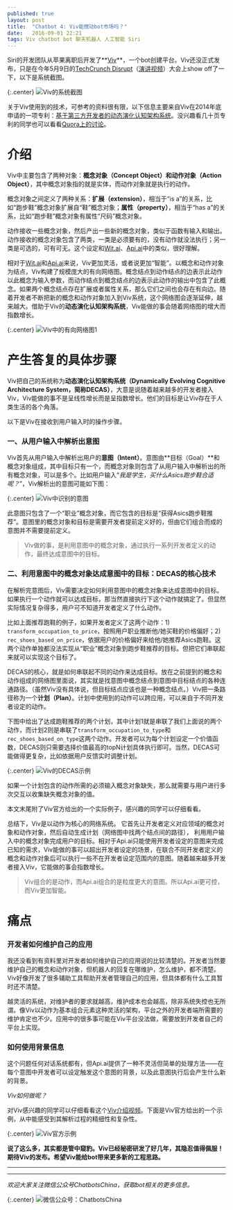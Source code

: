 ```yaml
---
published: true
layout: post
title:  "Chatbot 4: Viv能搅动bot市场吗？"
date:   2016-09-01 22:21
tags: Viv chatbot bot 聊天机器人 人工智能 Siri
---
```


Siri的开发团队从苹果离职后开发了**[Viv](http://viv.ai)**，一个bot创建平台。Viv还没正式发布，只是在今年5月9日的[TechCrunch Disrupt](https://techcrunch.com/2016/05/09/heres-what-viv-looks-like-the-next-generation-ai-assistant-built-by-siri-creator/)（[演讲视频][viv_video]）大会上show off了一下，以下是系统截图。

{:.center}
![Viv的系统截图][viv]

关于Viv使用到的技术，可参考的资料很有限，以下信息主要来自Viv在2014年底申请的一项专利：[基于第三方开发者的动态演化认知架构系统](http://www.google.com/patents/US20140380263)。没兴趣看几十页专利的同学也可以看看[Quora上的讨论](https://www.quora.com/Whats-the-difference-between-Siri-and-Viv)。

# 介绍
Viv中主要包含了两种对象：**概念对象（Concept Object）**和**动作对象（Action Object）**，其中概念对象指的就是实体，而动作对象就是执行的动作。

概念对象之间定义了两种关系：**扩展（extension）**，相当于“is a”的关系，比如“跑步鞋”概念对象扩展自“鞋”概念对象；**属性（property）**，相当于“has a”的关系，比如“跑步鞋”概念对象有属性“尺码”概念对象。

动作接收一些概念对象，然后产出一些新的概念对象，类似于函数有输入和输出。动作接收的概念对象包含了两类，一类是必须要有的，没有动作就没法执行；另一类是可选的，可有可无。这个设定和[Wit.ai](http://www.wit.ai)、[Api.ai](http://www.api.ai)中的类似，很好理解。

相对于[Wit.ai](http://www.wit.ai)和[Api.ai](http://www.api.ai)来说，Viv更加灵活，或者说更加“智能”。以概念和动作对象为结点，Viv构建了规模庞大的有向网络图。概念结点到动作结点的边表示此动作以此概念为输入参数，而动作结点到概念结点的边表示此动作的输出中包含了此概念。如果两个概念结点存在扩展或者属性关系，那么它们之间也会存在有向边。随着开发者不断把新的概念和动作对象加入到Viv系统，这个网络图会逐渐延伸，越来越大。借助于Viv的**动态演化认知架构系统**，Viv能做的事会随着网络图的增大而指数增长。

{:.center}
![Viv中的有向网络图1][graph]

# 产生答复的具体步骤

Viv把自己的系统称为**动态演化认知架构系统（Dynamically Evolving Cognitive Architecture System，简称DECAS）**，大意是说随着越来越多的开发者接入Viv，Viv能做的事不是呈线性增长而是呈指数增长。他们的目标是让Viv存在于人类生活的各个角落。

以下是Viv在接收到用户输入时的操作步骤。

### 一、从用户输入中解析出意图
Viv首先从用户输入中解析出用户的**意图（Intent）**。意图由**目标（Goal）**和概念对象组成，其中目标只有一个，而概念对象则包含了从用户输入中解析出的所有概念对象，可以是多个。比如用户输入“*我是学生，买什么Asics跑步鞋合适呢？*”，Viv解析出的意图可能如下图：

{:.center}
![Viv中识别的意图][intent]

此意图只包含了一个“职业”概念对象，而它包含的目标是“获得Asics跑步鞋推荐”。意图里的概念对象和目标是需要开发者提前定义好的，但由它们组合而成的意图并不需要提前定义。

> Viv做的事，是利用意图中的概念对象，通过执行一系列开发者定义的动作，最终达成意图中的目标。


### 二、利用意图中的概念对象达成意图中的目标：DECAS的核心技术
在解析完意图后，Viv需要决定如何利用意图中的概念对象来达成意图中的目标。如果执行一个动作就可以达成目标，那当然直接执行下这个动作就搞定了。但显然实际情况复杂得多，用户可不知道开发者定义了什么动作。

比如上面推荐跑鞋的例子，如果开发者定义了这两个动作：1) `transform_occupation_to_price`，按照用户职业推断他/她买鞋的价格偏好；2) `rec_shoes_based_on_price`，依据用户的价格偏好来给他/她推荐Asics跑鞋。这两个动作单独都没法实现从“职业”概念对象到跑步鞋推荐的目标。但把它们串联起来就可以实现这个目标了。

DECAS的核心，就是如何串联起不同的动作来达成目标。放在之前提到的概念和动作组成的网络图里面说，其实就是找意图中概念结点到意图中目标结点的各种连通路径。（虽然Viv没有具体说，但目标结点应该也是一种概念结点。）Viv把一条路径称为一个**计划（Plan）**。计划中使用到的动作可以跨应用，可以来自于不同开发者设定的动作。

下图中给出了达成跑鞋推荐的两个计划，其中计划1就是串联了我们上面说的两个动作，而计划2则是串联了`transform_occupation_to_type`和 `rec_shoes_based_on_type`这两个动作。开发者可以为每个计划设定一个价值函数，DECAS则只需要选择价值最高的topN计划具体执行即可。当然，DECAS可能做得更复杂，比如依据用户反馈实时调整计划。

{:.center}
![Viv的DECAS示例][example]

如果一个计划包含的动作所需的必须输入概念对象缺失，那么就需要与用户进行多次交互以收集缺失概念对象的值。

本文末尾附了Viv官方给出的一个实际例子，感兴趣的同学可以仔细看看。

总结下，Viv是以动作为核心的网络系统。 它首先让开发者定义对应领域的概念对象和动作对象，然后自动生成计划（网络图中找两个结点间的路径）， 利用用户输入中的概念对象完成用户的目标。相对于Api.ai只能使用开发者设定的意图来完成已知的需求，Viv能做的事可以超出开发者设定的场景，在联合不同开发者定义的概念和动作对象后可以执行一些不在开发者设定范围内的意图。随着越来越多开发者接入Viv，它能做的事会指数增长。

> Viv组合的是动作，而Api.ai组合的是粒度更大的意图。所以Api.ai更可控，而Viv更加智能。


# 痛点

### 开发者如何维护自己的应用
我还没看到有资料里对开发者如何维护自己的应用说的比较清楚的。开发者当然要维护自己的概念和动作对象，但机器人的回复在哪维护，怎么维护，都不清楚。Viv好像开发了很多辅助工具帮助开发者管理自己的应用，但具体都有什么工具暂时还不清楚。


越灵活的系统，对维护者的要求就越高，维护成本也会越高，除非系统失控也无所谓。像Viv以动作为基本组合元素这种灵活的架构，平台之外的开发者端所需要的维护肯定也不少。应用中的很多事可能在Viv平台没法做，需要放到开发者自己的平台上实现。


### 如何使用背景信息
这个问题任何对话系统都有，但Api.ai提供了一种不灵活但简单的处理方法——在每个意图中开发者可以设定触发这个意图的背景，以及此意图执行后会产生什么新的背景。

*Viv如何做呢？*

对Viv感兴趣的同学可以仔细看看这个[Viv介绍视频][viv_video]。下面是Viv官方给出的一个示例，从中能感受到其解析过程的精细性和复杂性。

{:.center}
![Viv官方示例][viv_flow]

**说了这么多，其实都是管中窥豹。Viv已经秘密研发了好几年，其隐忍值得佩服！期待Viv的发布。希望Viv能给bot带来更多新的工程思路。**



---
---



*欢迎大家关注微信公众号ChatbotsChina，获取bot相关的更多信息。*

{:.center}
![微信公众号：ChatbotsChina][ChatbotsChina]

[viv]: /images/viv_screenshot.png
[graph]: /images/viv_graph3.png
[graph2]: /images/viv_graph2.png
[example]: /images/viv_example.png
[intent]: /images/viv_intent.png
[ChatbotsChina]: /images/ChatbotsChina.jpg
[viv_flow]: /images/viv_flow.png


[allo]: ../../../2016/05/19/breezedeus-google-allo-chat-smarter.html
[quora]: https://www.quora.com/Whats-the-difference-between-Siri-and-Viv
[viv_video]: http://v.qq.com/x/page/p0327qchmhe.html
